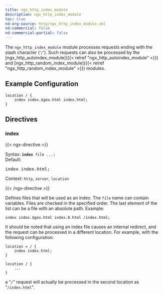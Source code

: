 ```yaml
---
title: ngx_http_index_module
description: ngx_http_index_module
toc: true
nd-org-source: http/ngx_http_index_module.xml
nd-commercial: false
nd-commercial-partial: false
---
```



<!--
      ********************************************************************************
      🛑 WARNING: AUTOGENERATED FILE - DO NOT EDIT 🛑 This Markdown file was
      automatically generated from the source XML documentation. Any manual
      changes made directly to this file will be overwritten. To request or
      suggest changes, please edit the source XML files instead.
      https://github.com/nginx/nginx.org/tree/main/xml/en
      ********************************************************************************
      -->


The `ngx_http_index_module` module processes requests
ending with the slash character (‘`/`’).
Such requests can also be processed by the
[ngx_http_autoindex_module]({{< relref "ngx_http_autoindex_module" >}})
and
[ngx_http_random_index_module]({{< relref "ngx_http_random_index_module" >}})
modules.
## Example Configuration


```nginx 
location / {
    index index.$geo.html index.html;
}
 ```

## Directives

### index

{{< ngx-directive >}}

<tr>
<th>Syntax: </th>
<td><code><strong>index</strong> <i>file</i> <i>...</i>;</code><br/></td>
</tr><tr>
<th>Default: </th>
<td><pre>index index.html;</pre></td>
</tr><tr>
<th>Context: </th>
<td><code>http</code>, <code>server</code>, <code>location</code></td>
</tr>

{{< /ngx-directive >}}


Defines files that will be used as an index.
The `file` name can contain variables.
Files are checked in the specified order.
The last element of the list can be a file with an absolute path.
Example:

```nginx 
index index.$geo.html index.0.html /index.html;
 ```


It should be noted that using an index file causes an internal redirect,
and the request can be processed in a different location.
For example, with the following configuration:

```nginx 
location = / {
    index index.html;
}

location / {
    ...
}
 ```


a “`/`” request will actually be processed in the
second location as “`/index.html`”.
